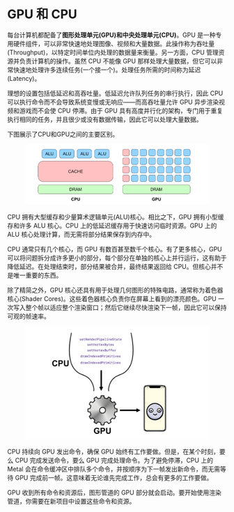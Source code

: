 # GPU 和 CPU

每台计算机都配备了**图形处理单元(GPU)**和**中央处理单元(CPU)**。GPU 是一种专用硬件组件，可以非常快速地处理图像、视频和大量数据。此操作称为吞吐量(Throughput)，以特定时间单位内处理的数据量来衡量。另一方面，CPU 管理资源并负责计算机的操作。虽然 CPU 不能像 GPU 那样处理大量数据，但它可以非常快速地处理许多连续任务(一个接一个)。处理任务所需的时间称为延迟(Latency)。

理想的设置包括低延迟和高吞吐量。低延迟允许队列任务的串行执行，因此 CPU 可以执行命令而不会导致系统变慢或无响应——而高吞吐量允许 GPU 异步渲染视频和游戏而不会使 CPU 停滞。由于 GPU 具有高度并行化的架构，专门用于重复执行相同的任务，并且很少或没有数据传输，因此它可以处理大量数据。

下图展示了CPU和GPU之间的主要区别。

<figure><img src="../../.gitbook/assets/image (4).png" alt=""><figcaption></figcaption></figure>

CPU 拥有大型缓存和少量算术逻辑单元(ALU)核心。相比之下，GPU 拥有小型缓存和许多 ALU 核心。CPU 上的低延迟缓存用于快速访问临时资源。GPU 上的 ALU 核心处理计算，而无需将部分结果保存到内存中。

CPU 通常只有几个核心，而 GPU 有数百甚至数千个核心。有了更多核心，GPU 可以将问题拆分成许多更小的部分，每个部分在单独的核心上并行运行，这有助于降低延迟。在处理结束时，部分结果被合并，最终结果返回给 CPU。但核心并不是唯一重要的东西。

除了精简之外，GPU 核心还具有用于处理几何图形的特殊电路，通常称为着色器核心(Shader Cores)。这些着色器核心负责你在屏幕上看到的漂亮颜色。GPU 一次写入整个帧以适应整个渲染窗口；然后它继续尽快渲染下一帧，因此它可以保持可观的帧速率。

<figure><img src="../../.gitbook/assets/image (5).png" alt=""><figcaption></figcaption></figure>

CPU 持续向 GPU 发出命令，确保 GPU 始终有工作要做。但是，在某个时刻，要么 CPU 完成发送命令，要么 GPU 完成处理命令。为了避免停滞，CPU 上的 Metal 会在命令缓冲区中排队多个命令，并按顺序为下一帧发出新命令，而无需等待 GPU 完成前一帧。这意味着无论谁先完成工作，总会有更多的工作要做。

GPU 收到所有命令和资源后，图形管道的 GPU 部分就会启动。要开始使用渲染管道，你需要在新项目中设置这些命令和资源。



